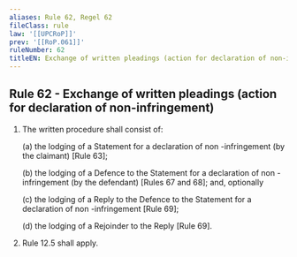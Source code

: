 ```yaml
---
aliases: Rule 62, Regel 62
fileClass: rule
law: '[[UPCRoP]]'
prev: '[[RoP.061]]'
ruleNumber: 62
titleEN: Exchange of written pleadings (action for declaration of non-infringement)
---
```


## Rule 62 - Exchange of written pleadings (action for declaration of non-infringement)

1. The written procedure shall consist of:  

   (a) the lodging of a Statement for a declaration of non -infringement (by the claimant) [Rule 63]; 

   (b) the lodging of a Defence to the Statement for a declaration of non -infringement (by the defendant) [Rules  67 and 68]; and, optionally   

   (c) the lodging of a Reply to the Defence to the Statement for a declaration of non -infringement [Rule 69];
   
   (d) the lodging of a Rejoinder to the Reply [Rule 69]. 

2. Rule 12.5 shall apply.